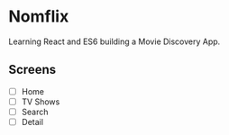 # Nomflix

Learning React and ES6 building a Movie Discovery App.

## Screens

- [ ] Home
- [ ] TV Shows
- [ ] Search
- [ ] Detail
